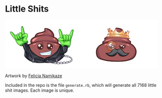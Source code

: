 # Little Shits

![Cheap Shits](/sample.png?raw=true)

Artwork by [Felicia Namikaze](https://twitter.com/whiteakatsuki)

Included in the repo is the file `generate.rb`, which will generate all 7168 little shit images. Each image is unique.
